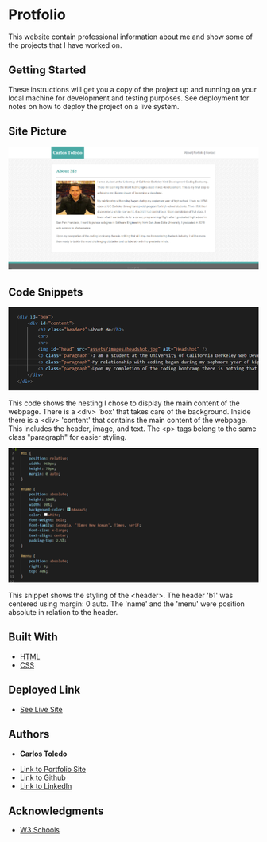 # Protfolio

This website contain professional information about me and show some of the projects that I have worked on.

## Getting Started

These instructions will get you a copy of the project up and running on your local machine for development and testing purposes. See deployment for notes on how to deploy the project on a live system.

## Site Picture

![Site](assets/images/webScreenshot.png)

## Code Snippets

![Site](assets/images/contentSnippet.png)

This code shows the nesting I chose to display the main content of the webpage. There is a &lt;div&gt; 'box' that takes care of the background. Inside there is a &lt;div&gt; 'content' that contains the main content of the webpage. This includes the header, image, and text. The &lt;p&gt; tags belong to the same class "paragraph" for easier styling.

![Site](assets/images/headerStyling.png)

This snippet shows the styling of the &lt;header&gt;. The header 'b1' was centered using margin: 0 auto. The 'name' and the 'menu' were position absolute in relation to the header.

## Built With

* [HTML](https://developer.mozilla.org/en-US/docs/Web/HTML)
* [CSS](https://developer.mozilla.org/en-US/docs/Web/CSS)

## Deployed Link

* [See Live Site](https://kqarlos.github.io/Portfolio/index.html)


## Authors

* **Carlos Toledo** 

- [Link to Portfolio Site](https://www.kqarlos.github.io/Portfolio)
- [Link to Github](https://www.github.com/kqarlos)
- [Link to LinkedIn](https://www.linkedin.com/in/carlos-toledo415/)


## Acknowledgments

* [W3 Schools](https://www.w3schools.com/)
